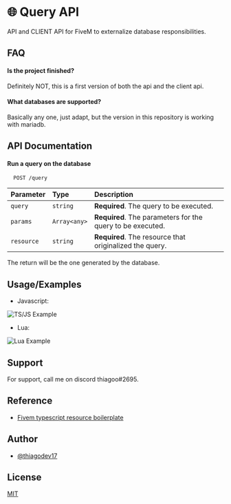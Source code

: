 
# 🌐 Query API

API and CLIENT API for FiveM to externalize database responsibilities.


## FAQ

#### Is the project finished?

Definitely NOT, this is a first version of both the api and the client api.

#### What databases are supported?

Basically any one, just adapt, but the version in this repository is working with mariadb.


## API Documentation

#### Run a query on the database

```http
  POST /query
```

| Parameter   | Type       | Description                           |
| :---------- | :--------- | :---------------------------------- |
| `query` | `string` | **Required**. The query to be executed. |
| `params` | `Array<any>` | **Required**. The parameters for the query to be executed. |
| `resource` | `string` | **Required**. The resource that originalized the query. |

The return will be the one generated by the database.


## Usage/Examples

- Javascript:

![TS/JS Example](https://cdn.discordapp.com/attachments/990609554188419075/993935507090313317/code.png)

- Lua:

![Lua Example](https://cdn.discordapp.com/attachments/990609554188419075/993936187326738553/code2.png)


## Support

For support, call me on discord thiagoo#2695.


## Reference

 - [Fivem typescript resource boilerplate](https://github.com/OddoAkbar/fivem-cli)


## Author

- [@thiagodev17](https://www.github.com/thiagodev17)


## License

[MIT](https://choosealicense.com/licenses/mit/)
